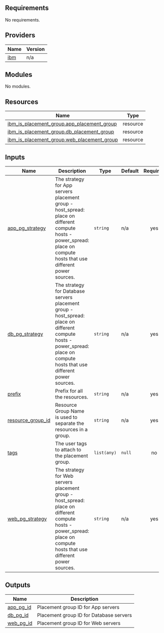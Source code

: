 ## Requirements

No requirements.

## Providers

| Name | Version |
|------|---------|
| <a name="provider_ibm"></a> [ibm](#provider\_ibm) | n/a |

## Modules

No modules.

## Resources

| Name | Type |
|------|------|
| [ibm_is_placement_group.app_placement_group](https://registry.terraform.io/providers/IBM-Cloud/ibm/latest/docs/resources/is_placement_group) | resource |
| [ibm_is_placement_group.db_placement_group](https://registry.terraform.io/providers/IBM-Cloud/ibm/latest/docs/resources/is_placement_group) | resource |
| [ibm_is_placement_group.web_placement_group](https://registry.terraform.io/providers/IBM-Cloud/ibm/latest/docs/resources/is_placement_group) | resource |

## Inputs

| Name | Description | Type | Default | Required |
|------|-------------|------|---------|:--------:|
| <a name="input_app_pg_strategy"></a> [app\_pg\_strategy](#input\_app\_pg\_strategy) | The strategy for App servers placement group - host\_spread: place on different compute hosts - power\_spread: place on compute hosts that use different power sources. | `string` | n/a | yes |
| <a name="input_db_pg_strategy"></a> [db\_pg\_strategy](#input\_db\_pg\_strategy) | The strategy for Database servers placement group - host\_spread: place on different compute hosts - power\_spread: place on compute hosts that use different power sources. | `string` | n/a | yes |
| <a name="input_prefix"></a> [prefix](#input\_prefix) | Prefix for all the resources. | `string` | n/a | yes |
| <a name="input_resource_group_id"></a> [resource\_group\_id](#input\_resource\_group\_id) | Resource Group Name is used to separate the resources in a group. | `string` | n/a | yes |
| <a name="input_tags"></a> [tags](#input\_tags) | The user tags to attach to the placement group. | `list(any)` | `null` | no |
| <a name="input_web_pg_strategy"></a> [web\_pg\_strategy](#input\_web\_pg\_strategy) | The strategy for Web servers placement group - host\_spread: place on different compute hosts - power\_spread: place on compute hosts that use different power sources. | `string` | n/a | yes |

## Outputs

| Name | Description |
|------|-------------|
| <a name="output_app_pg_id"></a> [app\_pg\_id](#output\_app\_pg\_id) | Placement group ID for App servers |
| <a name="output_db_pg_id"></a> [db\_pg\_id](#output\_db\_pg\_id) | Placement group ID for Database servers |
| <a name="output_web_pg_id"></a> [web\_pg\_id](#output\_web\_pg\_id) | Placement group ID for Web servers |

